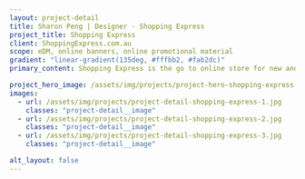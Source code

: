 ```yaml
---
layout: project-detail
title: Sharon Peng | Designer - Shopping Express
project_title: Shopping Express
client: ShoppingExpress.com.au
scope: eDM, online banners, online promotional material
gradient: "linear-gradient(135deg, #fffbb2, #fab2dc)"
primary_content: Shopping Express is the go to online store for new and quality computer gadgets in the lowest prices. With its fast paced promotions and sales, this means they’re pushing out online materials daily. Creating striking online banners and eDMs are important to gain attention.

project_hero_image: /assets/img/projects/project-hero-shopping-express-1.jpg
images:
  - url: /assets/img/projects/project-detail-shopping-express-1.jpg
    classes: "project-detail__image"
  - url: /assets/img/projects/project-detail-shopping-express-2.jpg
    classes: "project-detail__image"
  - url: /assets/img/projects/project-detail-shopping-express-3.jpg
    classes: "project-detail__image"

alt_layout: false
---
```

